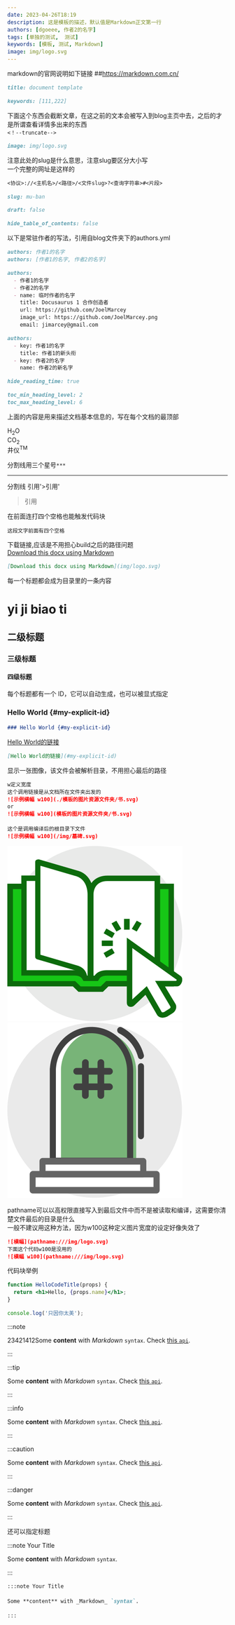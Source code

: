 ```yaml
---
date: 2023-04-26T18:19
description: 这是模板的描述，默认值是Markdown正文第一行
authors: [dgoeee, 作者2的名字]
tags: [单独的测试,  测试]
keywords: [模板, 测试, Markdown]
image: img/logo.svg
---
```


markdown的官网说明如下链接
##https://markdown.com.cn/

```md title="为了方便文件管理，title尽量用Markdown文件的文件名来决定"
title: document template
```
```md title="给搜索引擎看的关键字"
keywords: [111,222]
```
下面这个东西会截断文章，在这之前的文本会被写入到blog主页中去，之后的才是所谓查看详情多出来的东西  
`<！--truncate-->`
<!--truncate-->


```md title="显示文档链接时所用的缩略图或封面"
image: img/logo.svg
```

注意此处的slug是什么意思，注意slug要区分大小写  
一个完整的网址是这样的  
```md
<协议>://<主机名>/<路径>/<文件slug>?<查询字符串>#<片段>  
```
```md title="比如你有一篇标题很长的文章，可以定义一个简化网址，而不是一长串非常长的标题"
slug: mu-ban
```

```md title="未完成状态，也就是只会在开发模式显示此文章，当前不是此状态"
draft: false
```

```md title="是否隐藏右侧的文档目录"
hide_table_of_contents: false
```

以下是常驻作者的写法，引用自blog文件夹下的authors.yml
```md title="这个是常驻作者的写法"
authors: 作者1的名字
authors: [作者1的名字, 作者2的名字]
```
```md title="这个是临时作者的写法"
authors:
  - 作者1的名字
  - 作者2的名字
  - name: 临时作者的名字
    title: Docusaurus 1 合作创造者
    url: https://github.com/JoelMarcey
    image_url: https://github.com/JoelMarcey.png
    email: jimarcey@gmail.com
```
```md title="可以在每篇文章里单独覆盖修改常驻作者的信息"
authors:
  - key: 作者1的名字
    title: 作者1的新头衔
  - key: 作者2的名字
    name: 作者2的新名字
```
```md title="不显示阅读所需时间"
hide_reading_time: true
```
```md title="显示 h2 到 h6 标题，最小2最大6，这个一般用不到，用也是设定2-3，因为我已经更改了默认全局2-5"
toc_min_heading_level: 2
toc_max_heading_level: 6
```

上面的内容是用来描述文档基本信息的，写在每个文档的最顶部  





H<sub>2</sub>O  
CO<sub>2</sub>  
井仪<sup>TM</sup>  

分割线用三个星号`***`
***
分割线
引用'>引用'
>引用  

在前面连打四个空格也能触发代码块  

    这段文字前面有四个空格



下载链接,应该是不用担心build之后的路径问题  
[Download this docx using Markdown](img/logo.svg)
```md
[Download this docx using Markdown](img/logo.svg)
```


每一个标题都会成为目录里的一条内容

# yi ji biao ti

## 二级标题

### 三级标题

#### 四级标题


每个标题都有一个 ID，它可以自动生成，也可以被显式指定
### Hello World {#my-explicit-id}
```md
### Hello World {#my-explicit-id}
```
[Hello World的链接](#my-explicit-id)
```md
[Hello World的链接](#my-explicit-id)
```

显示一张图像，该文件会被解析目录，不用担心最后的路径
```md
w定义宽度
这个调用链接是从文档所在文件夹出发的
![示例横幅 w100](./模板的图片资源文件夹/书.svg)
or
![示例横幅 w100](模板的图片资源文件夹/书.svg)

这个是调用编译后的根目录下文件
![示例横幅 w100](/img/墓碑.svg)
```
![示例横幅 w100](模板的图片资源文件夹/书.svg)
![示例横幅 w100](/img/墓碑.svg)


pathname可以以高权限直接写入到最后文件中而不是被读取和编译，这需要你清楚文件最后的目录是什么  
一般不建议用这种方法，因为w100这种定义图片宽度的设定好像失效了
```md
![横幅](pathname:///img/logo.svg)
下面这个代码w100是没用的
![横幅 w100](pathname:///img/logo.svg)
```


代码块举例
```jsx title="/src/components/HelloCodeTitle.js"
function HelloCodeTitle(props) {
  return <h1>Hello, {props.name}</h1>;
}
```
```js
console.log('只因你太美');
```

:::note

23421412Some **content** with _Markdown_ `syntax`. Check [this `api`](#).

:::

:::tip

Some **content** with _Markdown_ `syntax`. Check [this `api`](#).

:::

:::info

Some **content** with _Markdown_ `syntax`. Check [this `api`](#).

:::

:::caution

Some **content** with _Markdown_ `syntax`. Check [this `api`](#).

:::

:::danger

Some **content** with _Markdown_ `syntax`. Check [this `api`](#).

:::

还可以指定标题

:::note Your Title

Some **content** with _Markdown_ `syntax`.

:::

```md
:::note Your Title

Some **content** with _Markdown_ `syntax`.

:::
```
